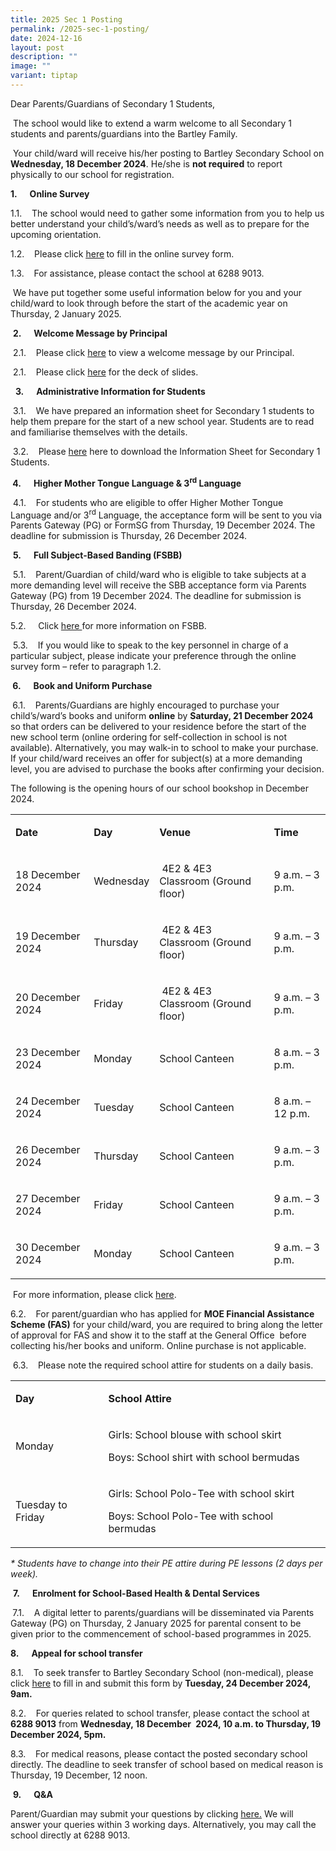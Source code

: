 ```yaml
---
title: 2025 Sec 1 Posting
permalink: /2025-sec-1-posting/
date: 2024-12-16
layout: post
description: ""
image: ""
variant: tiptap
---
```

<p>Dear Parents/Guardians of Secondary 1 Students,</p>
<p>&nbsp;The school would like to extend a warm welcome to all Secondary
1 students and parents/guardians into the Bartley Family.</p>
<p>&nbsp;Your child/ward will receive his/her posting to Bartley Secondary
School on <strong>Wednesday, 18 December 2024</strong>. He/she is <strong>not required</strong> to
report physically to our school for registration.</p>
<p><strong>1.&nbsp;&nbsp;&nbsp;&nbsp;&nbsp; Online Survey</strong>
</p>
<p>1.1.&nbsp;&nbsp;&nbsp; The school would need to gather some information
from you to help us better understand your child’s/ward’s needs as well
as to prepare for the upcoming orientation.</p>
<p>1.2.&nbsp;&nbsp;&nbsp; Please click <a href="https://go.gov.sg/needsassessment2025" rel="noopener noreferrer nofollow" target="_blank"><u>here</u></a><strong> </strong>to
fill in the online survey form.&nbsp;</p>
<p>1.3.&nbsp;&nbsp;&nbsp; For assistance, please contact the school at 6288
9013.</p>
<p>&nbsp;We have put together some useful information below for you and your
child/ward to look through before the start of the academic year on Thursday,
2 January 2025.</p>
<p>&nbsp;<strong>2.&nbsp;&nbsp;&nbsp;&nbsp;&nbsp; Welcome Message by Principal</strong>
</p>
<p>&nbsp;2.1.&nbsp;&nbsp;&nbsp; Please click <a href="https://www.youtube.com/watch?v=gODdkssUYLI" rel="noopener nofollow" target="_blank">here</a> to view a welcome
message by our Principal.</p>
<p>&nbsp;2.1.&nbsp;&nbsp;&nbsp; Please click <a href="https://drive.google.com/file/d/11kR19A2kQRnG8CGKyWvhLdKiDKnn2sC2/view?usp=sharing" rel="noopener nofollow" target="_blank">here</a> for
the deck of slides.</p>
<p>&nbsp;&nbsp;<strong>3.&nbsp;&nbsp;&nbsp;&nbsp;&nbsp; Administrative Information for Students</strong>
</p>
<p>&nbsp;3.1.&nbsp;&nbsp;&nbsp; We have prepared an information sheet for
Secondary 1 students to help them prepare for the start of a new school
year. Students are to read and familiarise themselves with the details.</p>
<p>&nbsp;3.2.&nbsp;&nbsp;&nbsp; Please <a href="/files/2025_Secondary_1_Information_Sheet_updated_17_Dec.pdf" rel="noopener nofollow" target="_blank">here</a> here
to download the Information Sheet for Secondary 1 Students.</p>
<p><strong>&nbsp;4.&nbsp;&nbsp;&nbsp;&nbsp;&nbsp; Higher Mother Tongue Language &amp; 3<sup>rd</sup> Language</strong>
</p>
<p>&nbsp;4.1.&nbsp;&nbsp;&nbsp; For students who are eligible to offer Higher
Mother Tongue Language and/or 3<sup>rd</sup> Language, the acceptance form
will be sent to you via Parents Gateway (PG) or FormSG from Thursday, 19
December 2024. The deadline for submission is Thursday, 26 December 2024.</p>
<p>&nbsp;<strong>5.&nbsp;&nbsp;&nbsp;&nbsp;&nbsp; Full Subject-Based Banding (FSBB)</strong>
</p>
<p>&nbsp;5.1.&nbsp;&nbsp;&nbsp; Parent/Guardian of child/ward who is eligible
to take subjects at a more demanding level will receive the SBB acceptance
form via Parents Gateway (PG) from 19 December 2024. The deadline for submission
is Thursday, 26 December 2024.</p>
<p>5.2.&nbsp;&nbsp;&nbsp; &nbsp;Click <a href="https://www.moe.gov.sg/microsites/psle-fsbb/full-subject-based-banding/main.html" rel="noopener nofollow" target="_blank">here </a>for
more information on FSBB.</p>
<p>&nbsp;5.3.&nbsp;&nbsp;&nbsp; If you would like to speak to the key personnel
in charge of a particular subject, please indicate your preference through
the online survey form – refer to paragraph 1.2.</p>
<p><strong>&nbsp;6.&nbsp;&nbsp;&nbsp;&nbsp;&nbsp; Book and Uniform Purchase</strong>
</p>
<p><strong>&nbsp;</strong>6.1.&nbsp;&nbsp;&nbsp; Parents/Guardians are highly
encouraged to purchase your child’s/ward’s books and uniform <strong>online</strong> by <strong>Saturday, 21 December 2024</strong> so
that orders can be delivered to your residence before the start of the
new school term (online ordering for self-collection in school is not available).
Alternatively, you may walk-in to school to make your purchase. If your
child/ward receives an offer for subject(s) at a more demanding level,
you are advised to purchase the books after confirming your decision.</p>
<p>The following is the opening hours of our school bookshop in December
2024.&nbsp;</p>
<table style="minWidth: 100px">
<colgroup>
<col>
<col>
<col>
<col>
</colgroup>
<tbody>
<tr>
<td rowspan="1" colspan="1">
<p><strong>Date</strong>
</p>
</td>
<td rowspan="1" colspan="1">
<p><strong>Day</strong>
</p>
</td>
<td rowspan="1" colspan="1">
<p><strong>Venue</strong>
</p>
</td>
<td rowspan="1" colspan="1">
<p><strong>Time</strong>
</p>
</td>
</tr>
<tr>
<td rowspan="1" colspan="1">
<p>18 December 2024</p>
</td>
<td rowspan="1" colspan="1">
<p>Wednesday</p>
</td>
<td rowspan="1" colspan="1">
<p>&nbsp;4E2 &amp; 4E3 Classroom (Ground floor)</p>
</td>
<td rowspan="1" colspan="1">
<p>9 a.m. – 3 p.m.</p>
</td>
</tr>
<tr>
<td rowspan="1" colspan="1">
<p>19 December 2024</p>
</td>
<td rowspan="1" colspan="1">
<p>Thursday</p>
</td>
<td rowspan="1" colspan="1">
<p>&nbsp;4E2 &amp; 4E3 Classroom (Ground floor)</p>
</td>
<td rowspan="1" colspan="1">
<p>9 a.m. – 3 p.m.</p>
</td>
</tr>
<tr>
<td rowspan="1" colspan="1">
<p>20 December 2024</p>
</td>
<td rowspan="1" colspan="1">
<p>Friday</p>
</td>
<td rowspan="1" colspan="1">
<p>&nbsp;4E2 &amp; 4E3 Classroom (Ground floor)</p>
</td>
<td rowspan="1" colspan="1">
<p>9 a.m. – 3 p.m.</p>
</td>
</tr>
<tr>
<td rowspan="1" colspan="1">
<p>23 December 2024</p>
</td>
<td rowspan="1" colspan="1">
<p>Monday</p>
</td>
<td rowspan="1" colspan="1">
<p>School Canteen</p>
</td>
<td rowspan="1" colspan="1">
<p>8 a.m. – 3 p.m.</p>
</td>
</tr>
<tr>
<td rowspan="1" colspan="1">
<p>24 December 2024</p>
</td>
<td rowspan="1" colspan="1">
<p>Tuesday</p>
</td>
<td rowspan="1" colspan="1">
<p>School Canteen</p>
</td>
<td rowspan="1" colspan="1">
<p>8 a.m. – 12 p.m.</p>
</td>
</tr>
<tr>
<td rowspan="1" colspan="1">
<p>26 December 2024</p>
</td>
<td rowspan="1" colspan="1">
<p>Thursday</p>
</td>
<td rowspan="1" colspan="1">
<p>School Canteen</p>
</td>
<td rowspan="1" colspan="1">
<p>9 a.m. – 3 p.m.</p>
</td>
</tr>
<tr>
<td rowspan="1" colspan="1">
<p>27 December 2024</p>
</td>
<td rowspan="1" colspan="1">
<p>Friday</p>
</td>
<td rowspan="1" colspan="1">
<p>School Canteen</p>
</td>
<td rowspan="1" colspan="1">
<p>9 a.m. – 3 p.m.</p>
</td>
</tr>
<tr>
<td rowspan="1" colspan="1">
<p>30 December 2024</p>
</td>
<td rowspan="1" colspan="1">
<p>Monday</p>
</td>
<td rowspan="1" colspan="1">
<p>School Canteen</p>
</td>
<td rowspan="1" colspan="1">
<p>9 a.m. – 3 p.m.</p>
</td>
</tr>
</tbody>
</table>
<p>&nbsp;For more information, please click <a href="https://www.bartleysec.moe.edu.sg/information/parents/purchase-of-books-n-school-uniform/" rel="noopener nofollow" target="_blank">here</a>.</p>
<p>6.2.&nbsp;&nbsp;&nbsp; For parent/guardian who has applied for <strong>MOE Financial Assistance Scheme (FAS)</strong> for
your child/ward, you are required to bring along the letter of approval
for FAS and show it to the staff at the General Office &nbsp;before collecting
his/her books and uniform. Online purchase is not applicable.</p>
<p>&nbsp;6.3.&nbsp;&nbsp;&nbsp; Please note the required school attire for
students on a daily basis.&nbsp;</p>
<table style="minWidth: 50px">
<colgroup>
<col>
<col>
</colgroup>
<tbody>
<tr>
<td rowspan="1" colspan="1">
<p><strong>Day</strong>
</p>
</td>
<td rowspan="1" colspan="1">
<p><strong>School Attire</strong>
</p>
</td>
</tr>
<tr>
<td rowspan="1" colspan="1">
<p>Monday</p>
</td>
<td rowspan="1" colspan="1">
<p>Girls: School blouse with school skirt</p>
<p>Boys: School shirt with school bermudas</p>
</td>
</tr>
<tr>
<td rowspan="1" colspan="1">
<p>Tuesday to Friday</p>
</td>
<td rowspan="1" colspan="1">
<p>Girls: School Polo-Tee with school skirt</p>
<p>Boys: School Polo-Tee with school bermudas</p>
</td>
</tr>
</tbody>
</table>
<p><em>* Students have to change into their PE attire during PE lessons (2 days per week).</em>
</p>
<p>&nbsp;<strong>7.&nbsp;&nbsp;&nbsp;&nbsp;&nbsp; Enrolment for School-Based Health &amp; Dental Services</strong>
</p>
<p><strong>&nbsp;</strong>7.1.&nbsp;&nbsp;&nbsp; A digital letter to parents/guardians
will be disseminated via Parents Gateway (PG) on Thursday, 2 January 2025
for parental consent to be given prior to the commencement of school-based
programmes in 2025.</p>
<p><strong>8.&nbsp;&nbsp;&nbsp;&nbsp;&nbsp; Appeal for school transfer</strong>
</p>
<p>8.1.&nbsp;&nbsp;&nbsp; To seek transfer to Bartley Secondary School (non-medical),
please click <a href="https://go.gov.sg/bartley-s1appeal" rel="noopener nofollow" target="_blank">here</a> to
fill in and submit this form by <strong>Tuesday, 24 December 2024, 9am.</strong>
</p>
<p>8.2.&nbsp;&nbsp;&nbsp; For queries related to school transfer, please
contact the school at <strong>6288 9013</strong> from <strong>Wednesday, 18 December</strong>&nbsp;<strong> 2024, 10 a.m. to Thursday, 19 December 2024, 5pm.</strong>
</p>
<p>8.3.&nbsp;&nbsp;&nbsp; For medical reasons, please contact the posted
secondary school directly. The deadline to seek transfer of school based
on medical reason is Thursday, 19 December, 12 noon.</p>
<p>&nbsp;<strong>9.&nbsp;&nbsp;&nbsp;&nbsp;&nbsp; Q&amp;A</strong>
</p>
<p>Parent/Guardian may submit your questions by clicking <a href="https://go.gov.sg/enquiry2024" rel="noopener nofollow" target="_blank">here.</a> We
will answer your queries within 3 working days. Alternatively, you may
call the school directly at 6288 9013.</p>
<p></p>
<p>&nbsp;</p>